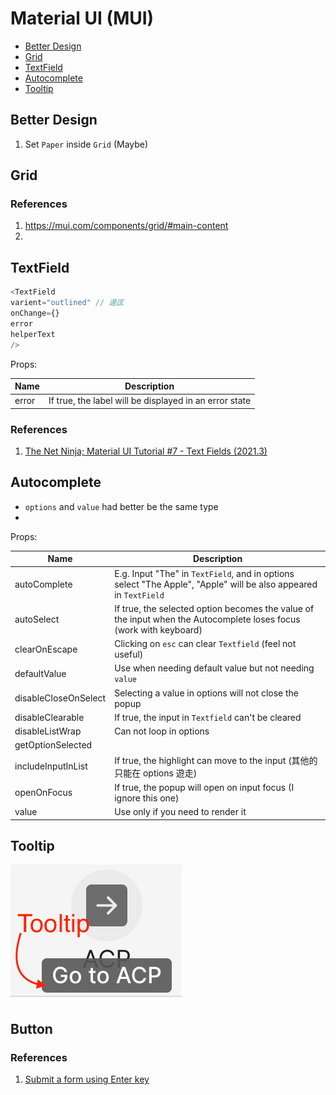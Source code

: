 # Material UI (MUI)

- [Better Design](#better-design)
- [Grid](#grid)
- [TextField](#textfield)
- [Autocomplete](#autocomplete)
- [Tooltip](#tooltip)

## Better Design

1. Set `Paper` inside `Grid` (Maybe)

## Grid

### References

1. https://mui.com/components/grid/#main-content
2. 

## TextField

```javascript
<TextField 
varient="outlined" // 邊匡
onChange={}
error
helperText
/>
```

Props:

| Name | Description |
| ---- | ----------- |
| error | If true, the label will be displayed in an error state |

### References

1. [The Net Ninja; Material UI Tutorial #7 - Text Fields (2021.3)](https://youtu.be/sTdt2cJS2dg)

## Autocomplete

- `options` and `value` had better be the same type
-  

Props:

| Name | Description |
| ---- | ----------- |
| autoComplete | E.g. Input "The" in `TextField`, and in options select "The Apple",  "Apple" will be also appeared in `TextField` |
| autoSelect | If true, the selected option becomes the value of the input when the Autocomplete loses focus (work with keyboard) |
| clearOnEscape | Clicking on `esc` can clear `Textfield` (feel not useful) |
| defaultValue | Use when needing default value but not needing `value` |
| disableCloseOnSelect | Selecting a value in options will not close the popup |
| disableClearable | If true, the input in `Textfield` can't be cleared |
| disableListWrap | Can not loop in options |
| getOptionSelected |  |
| includeInputInList | If true, the highlight can move to the input (其他的只能在 options 遊走) |
| openOnFocus | If true, the popup will open on input focus (I ignore this one) |
| value | Use only if you need to render it |

## Tooltip

![Tooltip Example](./images/tooltip-1.png)

## Button

### References

1. [Submit a form using Enter key](https://stackoverflow.com/questions/58699898/submit-a-form-using-enter-key-with-material-ui-core-button-in-react-js)
